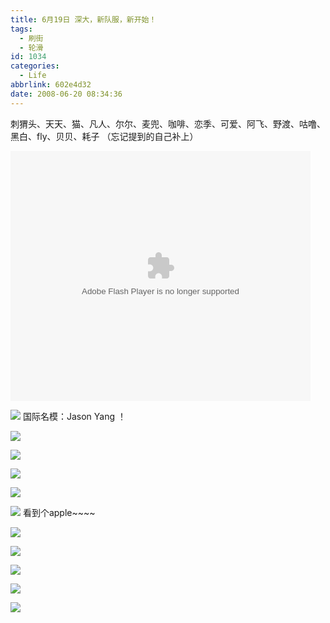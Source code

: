 ```yaml
---
title: 6月19日 深大，新队服，新开始！
tags:
  - 刷街
  - 轮滑
id: 1034
categories:
  - Life
abbrlink: 602e4d32
date: 2008-06-20 08:34:36
---
```


刺猬头、天天、猫、凡人、尔尔、麦兜、咖啡、恋季、可爱、阿飞、野渡、咕噜、黑白、fly、贝贝、耗子  （忘记提到的自己补上） 

<object classid="clsid:D27CDB6E-AE6D-11cf-96B8-444553540000" codebase="http://download.macromedia.com/pub/shockwave/cabs/flash/swflash.cab#version=6,0,29,0" width="480" height="400"><param name="movie" value="http://player.youku.com/player.php/sid/XMzIwMTMzNjQ=/v.swf"><param name="quality" value="high"><param name="play" value="true"><embed src="http://player.youku.com/player.php/sid/XMzIwMTMzNjQ=/v.swf" quality="high" pluginspage="http://www.macromedia.com/go/getflashplayer" type="application/x-shockwave-flash" width="480" height="400" play="true"></embed></object> 

![](/images/2008/06/20_20_083436_10157.jpg) 
国际名模：Jason Yang ！ 

![](/images/2008/06/20_20_083436_0_10158.jpg) 

![](/images/2008/06/20_20_083436_1_10159.jpg) 

![](/images/2008/06/20_20_083436_2_10160.jpg) 

![](/images/2008/06/20_20_083436_3_10161.jpg) 

![](/images/2008/06/20_20_083436_4_10162.jpg) 
看到个apple~~~~ 

![](/images/2008/06/20_20_083436_5_10163.jpg) 

![](/images/2008/06/20_20_083436_6_10164.jpg) 

![](/images/2008/06/20_20_083436_7_10165.jpg) 

![](/images/2008/06/20_20_083436_8_10166.jpg) 

![](/images/2008/06/20_20_083436_9_10167.jpg)